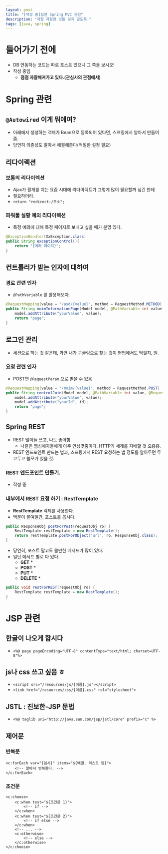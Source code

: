 ```yaml
---
layout: post
title: "[작성 중]실전 Spring MVC 관련"
description: "자잘 자잘한 것들 잊지 않도록."
tags: [java, spring]
---
```


# 들어가기 전에
* DB 연동하는 코드는 따로 포스트 있으니 그 쪽을 보시오!
* 작성 중임
    * __점점 자잘해져가고 있다.(관심사의 관점에서)__

# Spring 관련

## `@Autowired` 이게 뭐에여?
* 아래에서 생성하는 객체가 Bean으로 등록되어 있다면, 스프링에서 알아서 만들어줌.
* 당연히 의존성도 알아서 해결해준다(적절한 설정 필요)

## 리다이렉션

### 보통의 리다이렉션
* Ajax가 활개를 치는 요즘 시대에 리다이렉트가 그렇게 많이 필요할까 싶긴 한데
* 필요하더라.
* `return "redirect:/주소";`

### 파워풀 실황 예외 리다이렉션
* 특정 예외에 대해 특정 페이지로 보내고 싶을 때가 분명 있다.

```java
@ExceptionHandler(XxException.class)
public String exceptionControl(){
    return "{에러 페이지}";
}
```

## 컨트롤러가 받는 인자에 대하여

### 경로 관련 인자
* `@PathVariable` 를 활용해보자.

```java
@RequestMapping(value = "/asd/{value}", method = RequestMethod.METHOD)
public String moimInformationPage(Model model, @PathVariable int value){
    model.addAttribute("yourValue", value);
    return "page";
}
```

## 로그인 관리
* 세션으로 하는 것 같은데, 과연 내가 구글링으로 찾는 것이 현업에서도 먹힐지, 원.

### 요청 관련 인자
* POST면 `@RequestParam` 으로 받을 수 있음

```java
@RequestMapping(value = "/moim/{value}", method = RequestMethod.POST)
public String controlJoin(Model model, @PathVariable int value, @RequestParam(value="id", required=true) int id) {
    model.addAttribute("yourValue", value);
    model.addAttribute("yourId", id);
    return "page";
}
```

## Spring REST
* REST 많이들 쓰고, 나도 좋아함.
    * 나같은 웹성애자들에게 아주 안성맞춤이다. HTTP가 세계를 지배할 것 으흥흥.
* REST 엔드포인트 만드는 법과, 스프링에서 REST 요청하는 법 정도를 알아두면 두고두고 쓸모가 있을 것.

### REST 엔드포인트 만들기.
* 작성 중

### 내부에서 REST 요청 하기 : RestTemplate
* __RestTemplate__ 객체를 사용한다.
* 백문이 불여일견, 포스트를 봅시다.

```java
public ResponseObj postForPost(requestObj ro) {
    RestTemplate restTemplate = new RestTemplate();
    return restTemplate.postForObject("url", ro, ResponseObj.class);
}
```

* 당연히, 포스트 말고도 쓸만한 메서드가 많이 있다.
* 일단 메서드 별로 다 있다.
    * __GET__
        * 
    * __POST__
        * 
    * __PUT__
        * 
    * __DELETE__
        *

```java
public void restForREST(requestObj ro) {
    RestTemplate restTemplate = new RestTemplate();
}
```

# JSP 관련

## 한글이 나오게 합시다
* `<%@ page pageEncoding="UTF-8" contentType="text/html; charset=UTF-8"%>`

## js나 css 쓰고 싶음 ㅎ
* `<script src="/resources/js/{이름}.js"></script>`
* `<link href="/resources/css/{이름}.css" rel="stylesheet">`

## JSTL : 진보한-JSP 문법
* `<%@ taglib uri="http://java.sun.com/jsp/jstl/core" prefix="c" %>`

## 제어문

### 반복문

```
<c:forEach var="{임시}" items="${배열, 리스트 등}">
    <!-- 알아서 반복한다. -->
</c:forEach>
```

### 조건문

```
<c:choose>
    <c:when test="${조건문 1}">
        <!-- if -->
    </c:when>
    <c:when test="${조건문 2}">
        <!-- if else -->
    </c:when>
    <!-- ... -->
    <c:otherwise>
        <!-- else -->
    </c:otherwise>
</c:choose>
```